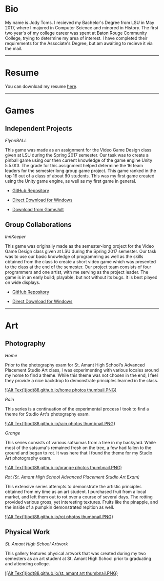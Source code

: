 # Bio

My name is Jody Toms. I recieved my Bachelor's Degree from LSU in May 2017, where I majored in Computer Science and minored in History. The first two year's of my college career was spent at Baton Rouge Community College, trying to determine my area of interest. I have completed their requirements for the Associate's Degree, but am awaiting to recieve it via the mail.

---

# Resume

You can download my resume [here](jodt88.github.io/JodyTomsResume.pdf).

---

# Games

## Independent Projects

*FlynnBALL*

This game was made as an assignment for the Video Game Design class given at LSU during the Spring 2017 semester. Our task was to create a pinball game using our then current knowledge of the game engine Unity 5.5.0f3. The grade for this assignment helped determine the 16 team leaders for the semester long group game project. This game ranked in the top 16 out of a class of about 80 students. This was my first game created using the Unity game engine, as well as my first game in general.

* [GitHub Repository](https://github.com/jodt88/FlynnBALL)

* [Direct Download for Windows](jodt88.github.io/flynnball_windows.zip)

* [Download from GameJolt](https://gamejolt.com/games/flynnball/233085)

## Group Collaborations

*InnKeeper*

This game was originally made as the semester-long project for the Video Game Design class given at LSU during the Spring 2017 semester. Our task was to use our basic knowledge of programming as well as the skills obtained from the class to create a short video game which was presented to the class at the end of the semester. Our project team consists of four programmers and one artist, with me serving as the project leader. The game is in an early build; playable, but not without its bugs. It is best played on wide displays.

* [GitHub Repository](https://github.com/jodt88/CSC4263-ART4240)

* [Direct Download for Windows](jodt88.github.io/innkeeper_windows.zip)

---

# Art

## Photography

*Home*

Prior to the photography exam for St. Amant High School's Advanced Placement Studio Art class, I was experimenting with various locales around my home to find a theme. While this theme was not chosen in the end, I feel they provide a nice backdrop to demonstrate principles learned in the class.

[![Alt Text](jodt88.github.io/home photos thumbail.PNG)](https://goo.gl/photos/EieAbDMQqZsfqXfX9)

*Rain*

This series is a continuation of the experimental process I took to find a theme for Studio Art's photography exam.

[![Alt Text](jodt88.github.io/rain photos thumbnail.PNG)](https://goo.gl/photos/R5hMmLmafovY3Zpw6)

*Orange*

This series consists of various satsumas from a tree in my backyard. While most of the satsuma's remained fresh on the tree, a few had fallen to the ground and began to rot. It was here that I found the theme for my Studio Art photography exam.

[![Alt Text](jodt88.github.io/orange photos thumbnail.PNG)](https://goo.gl/photos/o8uaqTQFur6j29RVA)

*Rot (St. Amant High School Advanced Placement Studio Art Exam)*

This extensive series attempts to demonstrate the artistic principles obtained from my time as an art student. I purchased fruit from a local market, and left them out to rot over a course of several days. The rotting provided various gross, yet interesting textures. Fruits like the pinapple, and the inside of a pumpkin demonstrated repition as well.

[![Alt Text](jodt88.github.io/rot photos thumbnail.PNG)](https://goo.gl/photos/X9SbVDpYnY6DVxJ66)

## Physical Work

*St. Amant High School Artwork*

This gallery features physical artwork that was created during my two semesters as an art student at St. Amant High School prior to graduating and attending college.

[![Alt Text](jodt88.github.io/st. amant art thumbnail.PNG)](https://goo.gl/photos/UL9tkj1vcSSvMaTo8)
